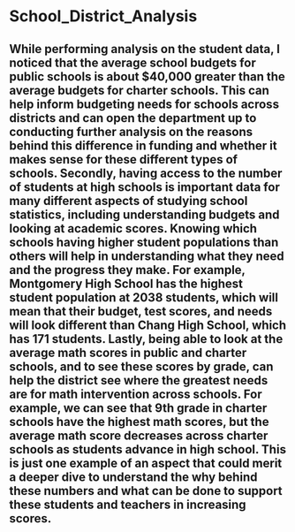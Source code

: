 # School_District_Analysis

## While performing analysis on the student data, I noticed that the average school budgets for public schools is about $40,000 greater than the average budgets for charter schools. This can help inform budgeting needs for schools across districts and can open the department up to conducting further analysis on the reasons behind this difference in funding and whether it makes sense for these different types of schools. Secondly, having access to the number of students at high schools is important data for many different aspects of studying school statistics, including understanding budgets and looking at academic scores. Knowing which schools having higher student populations than others will help in understanding what they need and the progress they make. For example, Montgomery High School has the highest student population at 2038 students, which will mean that their budget, test scores, and needs will look different than Chang High School, which has 171 students. Lastly, being able to look at the average math scores in public and charter schools, and to see these scores by grade, can help the district see where the greatest needs are for math intervention across schools. For example, we can see that 9th grade in charter schools have the highest math scores, but the average math score decreases across charter schools as students advance in high school. This is just one example of an aspect that could merit a deeper dive to understand the why behind these numbers and what can be done to support these students and teachers in increasing scores. 
